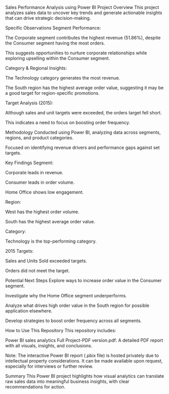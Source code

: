  Sales Performance Analysis using Power BI
 Project Overview
This project analyzes sales data to uncover key trends and generate actionable insights that can drive strategic decision-making.

 Specific Observations
Segment Performance:

The Corporate segment contributes the highest revenue (51.86%), despite the Consumer segment having the most orders.

This suggests opportunities to nurture corporate relationships while exploring upselling within the Consumer segment.

Category & Regional Insights:

The Technology category generates the most revenue.

The South region has the highest average order value, suggesting it may be a good target for region-specific promotions.

Target Analysis (2015):

Although sales and unit targets were exceeded, the orders target fell short.

This indicates a need to focus on boosting order frequency.

 Methodology
Conducted using Power BI, analyzing data across segments, regions, and product categories.

Focused on identifying revenue drivers and performance gaps against set targets.

 Key Findings
Segment:

Corporate leads in revenue.

Consumer leads in order volume.

Home Office shows low engagement.

Region:

West has the highest order volume.

South has the highest average order value.

Category:

Technology is the top-performing category.

2015 Targets:

Sales and Units Sold exceeded targets.

Orders did not meet the target.

 Potential Next Steps
Explore ways to increase order value in the Consumer segment.

Investigate why the Home Office segment underperforms.

Analyze what drives high order value in the South region for possible application elsewhere.

Develop strategies to boost order frequency across all segments.

 How to Use This Repository
This repository includes:

Power BI sales analytics Full Project-PDF version.pdf:
A detailed PDF report with all visuals, insights, and conclusions.

Note: The interactive Power BI report (.pbix file) is hosted privately due to intellectual property considerations. It can be made available upon request, especially for interviews or further review.

 Summary
This Power BI project highlights how visual analytics can translate raw sales data into meaningful business insights, with clear recommendations for action.
